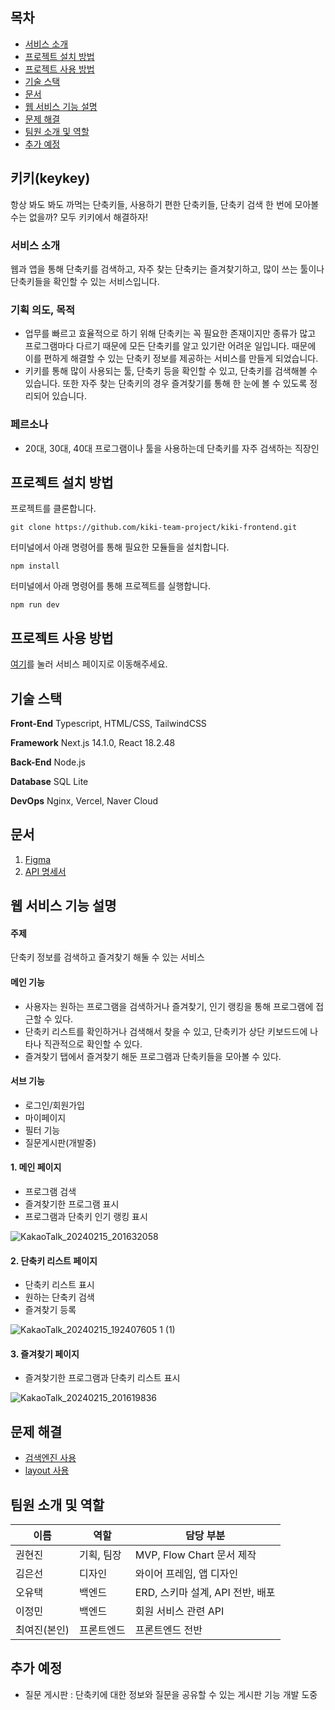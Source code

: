 ## 목차
- [서비스 소개](#서비스-소개)
- [프로젝트 설치 방법](#프로젝트-설치-방법)
- [프로젝트 사용 방법](#프로젝트-사용-방법)
- [기술 스택](#기술-스택)
- [문서](#문서)
- [웹 서비스 기능 설명](#웹-서비스-기능-설명)
- [문제 해결](#문제-해결)
- [팀원 소개 및 역할](#팀원-소개-및-역할)
- [추가 예정](#추가-예정)


## 키키(keykey)
항상 봐도 봐도 까먹는 단축키들, 사용하기 편한 단축키들, 단축키 검색 한 번에 모아볼 수는 없을까?
모두 키키에서 해결하자!

### 서비스 소개
웹과 앱을 통해 단축키를 검색하고, 자주 찾는 단축키는 즐겨찾기하고, 많이 쓰는 툴이나 단축키들을 확인할 수 있는 서비스입니다.

### 기획 의도, 목적
- 업무를 빠르고 효율적으로 하기 위해 단축키는 꼭 필요한 존재이지만 종류가 많고 프로그램마다 다르기 때문에 모든 단축키를 알고 있기란 어려운 일입니다. 때문에 이를 편하게 해결할 수 있는 단축키 정보를 제공하는 서비스를 만들게 되었습니다.
- 키키를 통해 많이 사용되는 툴, 단축키 등을 확인할 수 있고, 단축키를 검색해볼 수 있습니다. 또한 자주 찾는 단축키의 경우 즐겨찾기를 통해 한 눈에 볼 수 있도록 정리되어 있습니다.

### 페르소나
- 20대, 30대, 40대 프로그램이나 툴을 사용하는데 단축키를 자주 검색하는 직장인

## 프로젝트 설치 방법
프로젝트를 클론합니다.
```
git clone https://github.com/kiki-team-project/kiki-frontend.git
```
터미널에서 아래 명령어를 통해 필요한 모듈들을 설치합니다.
```
npm install
```
터미널에서 아래 명령어를 통해 프로젝트를 실행합니다.
```
npm run dev
```

## 프로젝트 사용 방법
[여기](https://keykey.vercel.app/pages/home)를 눌러 서비스 페이지로 이동해주세요.

## 기술 스택
**Front-End**     Typescript, HTML/CSS, TailwindCSS

**Framework**   Next.js 14.1.0, React 18.2.48

**Back-End**      Node.js

**Database**      SQL Lite

**DevOps**        Nginx, Vercel, Naver Cloud

## 문서
1. [Figma](https://www.figma.com/file/xhJD9VDPGAQRKXmscw68jd/%ED%82%A4%ED%82%A4-(Copy)?type=design&node-id=0%3A1&mode=design&t=b4ogcKtDWDzQO7b9-1)
2. [API 명세서](https://picayune-candle-297.notion.site/BE-023519ac104b4e9d88790d7f7a738552?pvs=4)

## 웹 서비스 기능 설명
#### 주제
단축키 정보를 검색하고 즐겨찾기 해둘 수 있는 서비스
#### 메인 기능
- 사용자는 원하는 프로그램을 검색하거나 즐겨찾기, 인기 랭킹을 통해 프로그램에 접근할 수 있다.
- 단축키 리스트를 확인하거나 검색해서 찾을 수 있고, 단축키가 상단 키보드드에 나타나 직관적으로 확인할 수 있다.
- 즐겨찾기 탭에서 즐겨찾기 해둔 프로그램과 단축키들을 모아볼 수 있다.
#### 서브 기능
- 로그인/회원가입
- 마이페이지
- 필터 기능
- 질문게시판(개발중)

#### 1. 메인 페이지
- 프로그램 검색
- 즐겨찾기한 프로그램 표시
- 프로그램과 단축키 인기 랭킹 표시

![KakaoTalk_20240215_201632058](https://github.com/kiki-team-project/kiki-frontend/assets/17807025/b6fadcb1-5081-4ceb-bd83-87f29c9ba56d)

#### 2. 단축키 리스트 페이지
- 단축키 리스트 표시
- 원하는 단축키 검색
- 즐겨찾기 등록

![KakaoTalk_20240215_192407605 1 (1)](https://github.com/kiki-team-project/kiki-frontend/assets/17807025/b88a5da8-bae4-4323-9d9a-24c1d535231d)


#### 3. 즐겨찾기 페이지
- 즐겨찾기한 프로그램과 단축키 리스트 표시

![KakaoTalk_20240215_201619836](https://github.com/kiki-team-project/kiki-frontend/assets/17807025/449d7850-dae5-4575-9dd1-abb441c26c29)


## 문제 해결
- [검색엔진 사용](https://velog.io/@sonata7531/%ED%94%84%EB%A1%A0%ED%8A%B8%EC%97%94%EB%93%9C%EC%97%90%EC%84%9C-%EA%B2%80%EC%83%89-%EC%97%94%EC%A7%84%EC%9D%84-%EC%82%AC%EC%9A%A9%ED%95%B4%EB%B3%B4%EC%9E%90)
- [layout 사용](https://velog.io/@sonata7531/Next.js-14%EB%B2%84%EC%A0%84-layout%EC%9D%84-%EC%82%AC%EC%9A%A9%ED%95%B4%EB%B3%B4%EC%9E%90)

## 팀원 소개 및 역할
| 이름 | 역할 | 담당 부분 |
|------|------|-----------|
|   권현진   |  기획, 팀장    |     MVP, Flow Chart 문서 제작       |
|   김은선   |   디자인   |     와이어 프레임, 앱 디자인      |
|   오유택   |   백엔드   |     ERD, 스키마 설계, API 전반, 배포      |
|   이정민   |   백엔드   |     회원 서비스 관련 API     |
|   최여진(본인)   |   프론트엔드   |      프론트엔드 전반     |


## 추가 예정
- 질문 게시판 : 단축키에 대한 정보와 질문을 공유할 수 있는 게시판 기능 개발 도중


